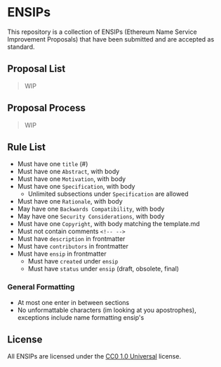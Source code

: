 # ENSIPs

This repository is a collection of ENSIPs (Ethereum Name Service Improvement Proposals) that have been submitted and are accepted as standard.

## Proposal List

> WIP

## Proposal Process

> WIP

## Rule List

- Must have one `title` (#)
- Must have one `Abstract`, with body
- Must have one `Motivation`, with body
- Must have one `Specification`, with body
  - Unlimited subsections under `Specification` are allowed
- Must have one `Rationale`, with body
- May have one `Backwards Compatibility`, with body
- May have one `Security Considerations`, with body
- Must have one `Copyright`, with body matching the template.md
- Must not contain comments `<!-- -->`
- Must have `description` in frontmatter
- Must have `contributors` in frontmatter
- Must have `ensip` in frontmatter
  - Must have `created` under `ensip`
  - Must have `status` under `ensip` (draft, obsolete, final)

### General Formatting

- At most one enter in between sections
- No unformattable characters (im looking at you apostrophes), exceptions include name formatting ensip's

## License

All ENSIPs are licensed under the [CC0 1.0 Universal](https://creativecommons.org/publicdomain/zero/1.0/) license.
